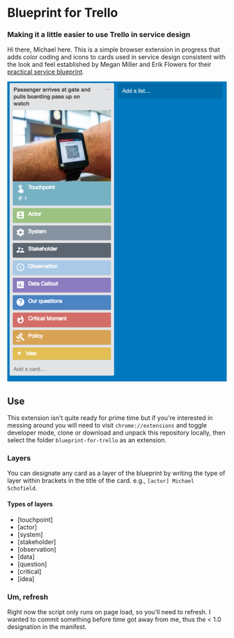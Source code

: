 # Blueprint for Trello

### Making it a little easier to use Trello in service design
Hi there, Michael here. This is a simple browser extension in progress that
adds color coding and icons to cards used in service design
consistent with the look and feel established by Megan Miller and Erik Flowers
for their [practical service blueprint](http://www.practicalservicedesign.com/the-guide).

![A screenshot of a color-coded list](/images/screenshot.png?raw=true)

## Use
This extension isn't quite ready for prime time but if you're interested in
messing around you will need to visit `chrome://extensions` and toggle
developer mode, clone or download and unpack this repository locally, then
select the folder `blueprint-for-trello` as an extension.

### Layers
You can designate any card as a layer of the blueprint by writing the type
of layer within brackets in the title of the card. e.g., `[actor] Michael Schofield`.

#### Types of layers
* [touchpoint]
* [actor]
* [system]
* [stakeholder]
* [observation]
* [data]
* [question]
* [critical]
* [idea]

### Um, refresh
Right now the script only runs on page load, so you'll need to refresh. I wanted
to commit something before time got away from me, thus the < 1.0 designation
in the manifest.
